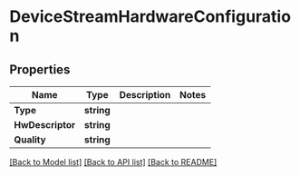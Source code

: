 # DeviceStreamHardwareConfiguration

## Properties

Name | Type | Description | Notes
------------ | ------------- | ------------- | -------------
**Type** | **string** |  | 
**HwDescriptor** | **string** |  | 
**Quality** | **string** |  | 

[[Back to Model list]](../README.md#documentation-for-models) [[Back to API list]](../README.md#documentation-for-api-endpoints) [[Back to README]](../README.md)


